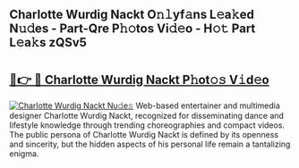 ## Charlotte Wurdig Nackt O𝚗𝚕yf𝚊ns L𝚎a𝚔ed N𝚞𝚍es - Part-Qre P𝚑𝚘tos Vi𝚍𝚎o - H𝚘𝚝 Part L𝚎a𝚔s zQSv5

# <h2><a href="http://kfcol1h.oniu.top/?m=Charlotte+Wurdig+Nackt">🔗👉 🔴 Charlotte Wurdig Nackt P𝚑ot𝚘𝚜 V𝚒d𝚎o</a></h2>

[![Charlotte Wurdig Nackt Nu𝚍e𝚜](https://i.imgur.com/0qMVB7G.gif)](http://kfcol1h.oniu.top/?m=Charlotte+Wurdig+Nackt)
Web-based entertainer and multimedia designer Charlotte Wurdig Nackt, recognized for disseminating dance and lifestyle knowledge through trending choreographies and compact videos. The public persona of Charlotte Wurdig Nackt is defined by its openness and sincerity, but the hidden aspects of his personal life remain a tantalizing enigma.  

